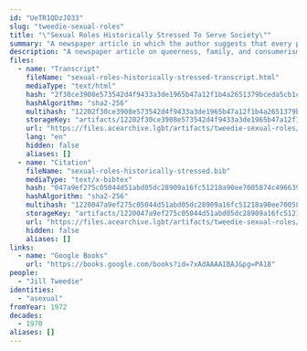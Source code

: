 ```yaml
---
id: "UeTR1QDzJO33"
slug: "tweedie-sexual-roles"
title: "\"Sexual Roles Historically Stressed To Serve Society\""
summary: "A newspaper article in which the author suggests that every person is, at their core, asexual"
description: "A newspaper article on queerness, family, and consumerism in which the author suggests that every person is, at their core, asexual"
files:
  - name: "Transcript"
    fileName: "sexual-roles-historically-stressed-transcript.html"
    mediaType: "text/html"
    hash: "2f30ce3908e573542d4f9433a3de1965b47a12f1b4a2651379bceda5cb1c3e0c"
    hashAlgorithm: "sha2-256"
    multihash: "12202f30ce3908e573542d4f9433a3de1965b47a12f1b4a2651379bceda5cb1c3e0c"
    storageKey: "artifacts/12202f30ce3908e573542d4f9433a3de1965b47a12f1b4a2651379bceda5cb1c3e0c"
    url: "https://files.acearchive.lgbt/artifacts/tweedie-sexual-roles/sexual-roles-historically-stressed-transcript.html"
    lang: "en"
    hidden: false
    aliases: []
  - name: "Citation"
    fileName: "sexual-roles-historically-stressed.bib"
    mediaType: "text/x-bibtex"
    hash: "047a9ef275c05044d51abd05dc28909a16fc51218a90ee7005874c496639d142"
    hashAlgorithm: "sha2-256"
    multihash: "1220047a9ef275c05044d51abd05dc28909a16fc51218a90ee7005874c496639d142"
    storageKey: "artifacts/1220047a9ef275c05044d51abd05dc28909a16fc51218a90ee7005874c496639d142"
    url: "https://files.acearchive.lgbt/artifacts/tweedie-sexual-roles/sexual-roles-historically-stressed.bib"
    hidden: false
    aliases: []
links:
  - name: "Google Books"
    url: "https://books.google.com/books?id=7xAdAAAAIBAJ&pg=PA18"
people:
  - "Jill Tweedie"
identities:
  - "asexual"
fromYear: 1972
decades:
  - 1970
aliases: []
---
```

